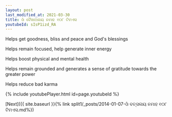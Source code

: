 ```yaml
---
layout: post
last_modified_at: 2021-03-30
title: ଓଁ ବୈଖାଅନାୟ ନମାହ ୧୦୮ ଟିମଏସ
youtubeId: sIsP1izd_RA
---
```

 
 
Helps get goodness, bliss and peace and God's blessings
 
Helps remain focused, help generate inner energy 
 
Helps boost physical and mental health 
 
Helps remain grounded and generates a sense of gratitude towards the greater power 
 
Helps reduce bad karma
 
 
 
 


{% include youtubePlayer.html id=page.youtubeId %}
 
[Next]({{ site.baseurl }}{% link  split1/_posts/2014-01-07-ଓଁ ବତ୍ସଳାୟ ନମାହ ୧୦୮ ଟିମଏସ.md%})
 

